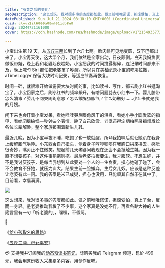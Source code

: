 ```yaml
---
title: "有娃之后的变化"
seoDescription: "这么想来，我对很多事的态度都如此。做之前唯唯诺诺，担惊受怕，真上了台，反而一身轻。"
datePublished: Sun Jul 21 2024 08:10:10 GMT+0000 (Coordinated Universal Time)
cuid: clyva2il6000a09mf61isb8e9
slug: 20240721161000
cover: https://cdn.hashnode.com/res/hashnode/image/upload/v1721549357722/ad0ed071-36f7-4aa5-a116-2061d9972103.jpeg

---
```


小宝出生第 19 天，从[五斤三两](https://mp.weixin.qq.com/s?__biz=MzI3MzU5MDA1OQ==&mid=2247488591&idx=1&sn=dde714da5d2a45821bac6afc47cdd698&chksm=eb21a60bdc562f1d216bca4badf7a641d82b1e71abc930af0ff050112fce355d254b0a44aa19&token=2048300928&lang=zh_CN#rd)长到了六斤七两。脸肉眼可见地变圆，双下巴都出来了。小宝再天使，这大半个月，我们依然是全家出动，日夜颠倒。白天我妈负责做饭带娃，晚上我和老婆起夜喂奶。小宝把我的时间搅得稀碎，连记录时间都来不及，晚上喊句 Siri 都怕把老婆孩子吵醒。所以只在美柚记录小宝的吃喝拉撒，aTimeLogger 保留大块时间记录，等适应节奏再恢复。

时间一碎，就很难开始做需要大块时间的事，比如读书、写作，都去刷小红书逛淘宝了。小宝回家之后，刷小红书的频率飙升，有啥问题就去小红书一下。婴儿脐带怎么消毒？婴儿不同哭闹的意思？怎么缓解肠胀气？什么奶瓶好……小红书就是我的月嫂。

闲下来也会盯着小宝发呆，看她哇哇哭后眼角风干的泪痕，看她小手小脚发软的指甲，看她闭眼搞怪一秒钟三个表情。除了自己欣赏，老婆还得定期拍照录视频发给各位长辈解馋。整个家族都围着新生儿转。

最近几晚，因为小宝半夜不睡，吃饱了也一放就醒，所以我拍嗝后就让她趴在我身上缓解胀气哄睡。小东西会自己扭头，侧着身子哼哼唧唧在我胸口拱来拱去，感觉很奇妙，嘴角止不住微笑。想起前几天老婆问我现在还会不会抵触生娃。因为我一直不想要孩子，对这件事能拖则拖。最后老婆拍板要生，我才服软。不想生娃，并不是我讨厌孩子，是每当我想到从此要对一个人的一生负责，操心她磕了碰了，会不会教育不好她，就压力山大。结果生前一脸嫌弃，生后女儿奴。应该是这种反差让老婆有此一问。我的答案是米已成粥，担心也没用，只能顺其自然乐在其中了。目前看，幸福满满。

![](url)

这么想来，我对很多事的态度都如此。做之前唯唯诺诺，担惊受怕，真上了台，反而一身轻。是老婆推动我做了不少事，这个家真是没她不行。再看各路大神的人生箴言里有一句「听老婆的」，嘿嘿，不假啊。

🔗

《[给小孩取名的思路](https://mp.weixin.qq.com/s?__biz=MzI3MzU5MDA1OQ==&mid=2247488529&idx=1&sn=36e64f4bbb03d2f8f361b3873028a932&chksm=eb21a655dc562f4369ed71b580103339f4363e5bd079acabc997bdc05e2138649436051c49f1#rd)》

《[五斤三两，母女平安](https://mp.weixin.qq.com/s?__biz=MzI3MzU5MDA1OQ==&mid=2247488591&idx=1&sn=dde714da5d2a45821bac6afc47cdd698&chksm=eb21a60bdc562f1d216bca4badf7a641d82b1e71abc930af0ff050112fce355d254b0a44aa19&token=2048300928&lang=zh_CN#rd)》

💳 支持我并订阅我的[动态和读书笔记](https://mp.weixin.qq.com/s/A_yK10ktL8Nl7RzsnGwzEg)，请购买我的 Telegram 频道，现价 499 元，我会用这份收入采集更多内容，用创作反哺。